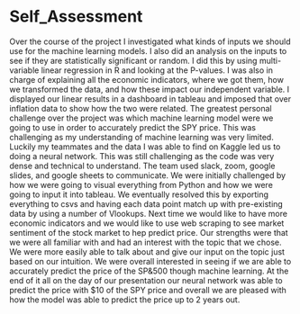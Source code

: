 # Self_Assessment



Over the course of the project I investigated what kinds of inputs we should use for the machine learning models. I also did an analysis on the inputs to see if they are statistically significant or random. I did this by using multi-variable linear regression in R and looking at the P-values. I was also in charge of explaining all the economic indicators, where we got them, how we transformed the data, and how these impact our independent variable. I displayed our linear results in a dashboard in tableau and imposed that over inflation data to show how the two were related. 
	The greatest personal challenge over the project was which machine learning model were we going to use in order to accurately predict the SPY price. This was challenging as my understanding of machine learning was very limited. Luckily my teammates and the data I was able to find on Kaggle led us to doing a neural network. This was still challenging as the code was very dense and technical to understand. 
The team used slack, zoom, google slides, and google sheets to communicate. We were initially challenged by how we were going to visual everything from Python and how we were going to input it into tableau. We eventually resolved this by exporting everything to csvs and having each data point match up with pre-existing data by using a number of Vlookups. Next time we would like to have more economic indicators and we would like to use web scraping to see market sentiment of the stock market to hep predict price. Our strengths were that we were all familiar with and had an interest with the topic that we chose. We were more easily able to talk about and give our input on the topic just based on our intuition. We were overall interested in seeing if we are able to accurately predict the price of the SP&500 though machine learning. At the end of it all on the day of our presentation our neural network was able to predict the price with $10 of the SPY price and overall we are pleased with how the model was able to predict the price up to 2 years out. 
